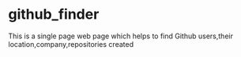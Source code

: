 # github_finder
This is a single page web page which helps to find Github users,their location,company,repositories created

